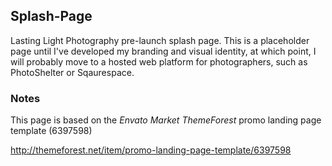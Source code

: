 ## Splash-Page
Lasting Light Photography pre-launch splash page.  This is a placeholder page until I've developed my branding and visual identity, at which point, I will probably move to a hosted web platform for photographers, such as PhotoShelter or Sqaurespace.

### Notes
This page is based on the _Envato Market ThemeForest_ promo landing page template (6397598)

http://themeforest.net/item/promo-landing-page-template/6397598
